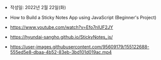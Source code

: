 - 작성일: 2022년 2월 22일(화)

- How to Build a Sticky Notes App using JavaScript (Beginner's Project)

- https://www.youtube.com/watch?v=Efo7nIUF2JY

- https://hyundai-sangho.github.io/StickyNotes_js/

- https://user-images.githubusercontent.com/95609179/155122688-555ed5e8-dbaa-4b52-83eb-3bd101d019ac.mp4
